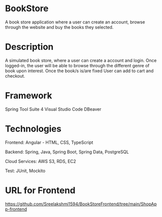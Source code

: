 # BookStore
A book store application where a user can create an account, browse through the website and buy the books they selected.

# Description
A simulated book store, where a user can create a account and login. 
Once logged-in, the user will be able to browse through the different genre of book upon interest. 
Once the book/s is/are fixed User can add to cart and checkout.

# Framework
  Spring Tool Suite 4
  Visual Studio Code
  DBeaver

# Technologies
  Frontend: Angular - HTML, CSS, TypeScript
  
  Backend: Spring, Java, Spring Boot, Spring Data, PostgreSQL 
  
  Cloud Services: AWS S3, RDS, EC2
  
  Test: JUnit, Mockito
 
 # URL for Frontend
 https://github.com/Sreelakshmi1594/BookStoreFrontend/tree/main/ShopApp-frontend
